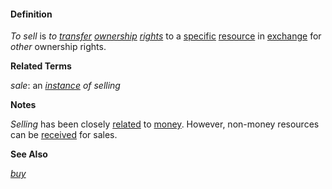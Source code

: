 #### Definition

*To sell* is *to [transfer](https://github.com/gcassel/Modular-Organization-Terminology/blob/master/terms/transfer.md) [ownership](https://github.com/gcassel/Modular-Organization-Terminology/blob/master/terms/own.md) [rights](https://github.com/gcassel/Modular-Organization-Terminology/blob/master/terms/right.md)* to a [specific](https://github.com/gcassel/Modular-Organization-Terminology/blob/master/terms/specific.md) [resource](https://github.com/gcassel/Modular-Organization-Terminology/blob/master/terms/resource.md) in [exchange](https://github.com/gcassel/Modular-Organization-Terminology/blob/master/terms/exchange.md) for *other* ownership rights. 

**Related Terms**

*sale*: an *[instance](https://github.com/gcassel/Modular-Organization-Terminology/blob/master/terms/instance.md) of selling*

**Notes**

*Selling* has been closely [related](https://github.com/gcassel/Modular-Organization-Terminology/blob/master/terms/relate.md) to [money](https://github.com/gcassel/Modular-Organization-Terminology/blob/master/terms/money.md).  However, non-money resources can be [received](https://github.com/gcassel/Modular-Organization-Terminology/blob/master/terms/receive.md) for sales.

**See Also**

*[buy](https://github.com/gcassel/Modular-Organization-Terminology/blob/master/terms/buy.md)*
